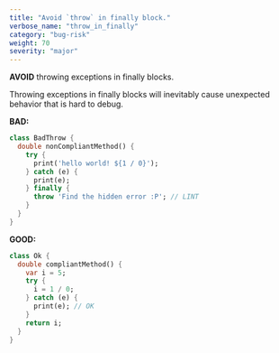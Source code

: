 ```yaml
---
title: "Avoid `throw` in finally block."
verbose_name: "throw_in_finally"
category: "bug-risk"
weight: 70
severity: "major"
---
```

**AVOID** throwing exceptions in finally blocks.

Throwing exceptions in finally blocks will inevitably cause unexpected behavior
that is hard to debug.

**BAD:**
```dart
class BadThrow {
  double nonCompliantMethod() {
    try {
      print('hello world! ${1 / 0}');
    } catch (e) {
      print(e);
    } finally {
      throw 'Find the hidden error :P'; // LINT
    }
  }
}
```

**GOOD:**
```dart
class Ok {
  double compliantMethod() {
    var i = 5;
    try {
      i = 1 / 0;
    } catch (e) {
      print(e); // OK
    }
    return i;
  }
}
```
